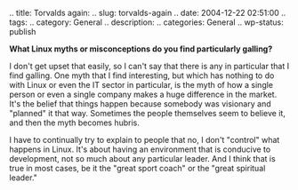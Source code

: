 .. title: Torvalds again:
.. slug: torvalds-again
.. date: 2004-12-22 02:51:00
.. tags: 
.. category: General
.. description: 
.. categories: General
.. wp-status: publish

**What Linux myths or misconceptions do you find particularly galling?**

I don't get upset that easily, so I can't say that there is any in particular
that I find galling. One myth that I find interesting, but which has nothing to
do with Linux or even the IT sector in particular, is the myth of how a single
person or even a single company makes a huge difference in the market. It's the
belief that things happen because somebody was visionary and "planned" it that
way. Sometimes the people themselves seem to believe it, and then the myth
becomes hubris.

I have to continually try to explain to people that no, I don't "control" what
happens in Linux. It's about having an environment that is conducive to
development, not so much about any particular leader.  And I think that is true
in most cases, be it the "great sport coach" or the "great spiritual leader."